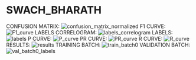 # SWACH_BHARATH
CONFUSION MATRIX:
![confusion_matrix_normalized](https://github.com/deekshita008/SWACH_BHARATH/assets/106685177/10dc4d95-5740-47fd-9853-22e593f1f59f)
F1 CURVE:
![F1_curve](https://github.com/deekshita008/SWACH_BHARATH/assets/106685177/46973906-1baf-4c1d-897f-dc9eecce19bf)
LABELS CORRELOGRAM:
![labels_correlogram](https://github.com/deekshita008/SWACH_BHARATH/assets/106685177/21f11f6a-97c8-45f8-85b2-23ca1a92c13e)
LABELS:
![labels](https://github.com/deekshita008/SWACH_BHARATH/assets/106685177/09313435-c24b-4df5-90ff-32c76ed50cbe)
P CURVE:
![P_curve](https://github.com/deekshita008/SWACH_BHARATH/assets/106685177/41d9dc41-df77-4807-9ddb-ca3d4c214d8f)
PR CURVE:
![PR_curve](https://github.com/deekshita008/SWACH_BHARATH/assets/106685177/b3106cd7-d351-483b-b66c-73e67476df7c)
R CURVE:
![R_curve](https://github.com/deekshita008/SWACH_BHARATH/assets/106685177/d7f399a0-f405-4cf7-8371-a266400f39e3)
RESULTS:
![results](https://github.com/deekshita008/SWACH_BHARATH/assets/106685177/af352711-686c-4e68-909b-a665d9414b8c)
TRAINING BATCH:
![train_batch0](https://github.com/deekshita008/SWACH_BHARATH/assets/106685177/1738d493-95de-4089-9373-cdfadb999a00)
VALIDATION BATCH:
![val_batch0_labels](https://github.com/deekshita008/SWACH_BHARATH/assets/106685177/29146e8a-db05-417c-90e0-ddcb1cd286a0)
